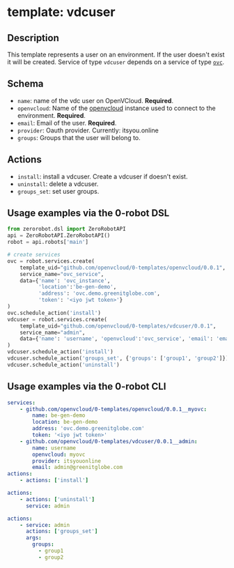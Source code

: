 # template: vdcuser

## Description

This template represents a user on an environment. If the user doesn't exist it will be created. Service of type `vdcuser` depends on a service of type [`ovc`](../openvcloud).

## Schema

- `name`: name of the vdc user on OpenVCloud. **Required**.
- `openvcloud`: Name of the [openvcloud](../openvcloud) instance used to connect to the environment. **Required**.
- `email`: Email of the user. **Required**.
- `provider`: Oauth provider. Currently: itsyou.online
- `groups`: Groups that the user will belong to.

## Actions

- `install`: install a vdcuser. Create a vdcuser if doesn't exist.
- `uninstall`: delete a vdcuser.
- `groups_set`: set user groups.

## Usage examples via the 0-robot DSL

``` python
from zerorobot.dsl import ZeroRobotAPI
api = ZeroRobotAPI.ZeroRobotAPI()
robot = api.robots['main']

# create services
ovc = robot.services.create(
    template_uid="github.com/openvcloud/0-templates/openvcloud/0.0.1",
    service_name="ovc_service",
    data={'name': 'ovc_instance',
          'location':'be-gen-demo', 
          'address': 'ovc.demo.greenitglobe.com',
          'token': '<iyo jwt token>'}
)
ovc.schedule_action('install')
vdcuser = robot.services.create(
    template_uid="github.com/openvcloud/0-templates/vdcuser/0.0.1",
    service_name="admin",
    data={'name': 'username', 'openvcloud':'ovc_service', 'email': 'email@mail.be'}
)
vdcuser.schedule_action('install')
vdcuser.schedule_action('groups_set', {'groups': ['group1', 'group2']})
vdcuser.schedule_action('uninstall')
```

## Usage examples via the 0-robot CLI

```yaml
services:
    - github.com/openvcloud/0-templates/openvcloud/0.0.1__myovc:
        name: be-gen-demo
        location: be-gen-demo
        address: 'ovc.demo.greenitglobe.com'
        token: '<iyo jwt token>'
    - github.com/openvcloud/0-templates/vdcuser/0.0.1__admin:
        name: username
        openvcloud: myovc
        provider: itsyouonline
        email: admin@greenitglobe.com
actions:
    - actions: ['install']
```

```yaml
actions:
    - actions: ['uninstall']
      service: admin
```

```yaml
actions:
    - service: admin
      actions: ['groups_set']
      args:
        groups:
          - group1
          - group2
```
